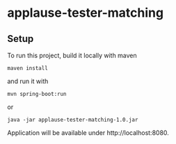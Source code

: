 # applause-tester-matching

## Setup
To run this project, build it locally with maven
```
maven install
```

and run it with 
```
mvn spring-boot:run
```
 
or 
```
java -jar applause-tester-matching-1.0.jar
```

Application will be available under http://localhost:8080.
